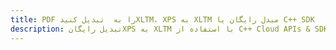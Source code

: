 ---title: PDF را به  تبدیل کنیدXLTM، XPS به XLTM مبدل رایگان یا C++ SDKdescription: تبدیل رایگانXPS به XLTM با استفاده از C++ Cloud APIs & SDK همچنین اسناد PDF را در Cloud ایجاد، ویرایش و رندر کنید.---